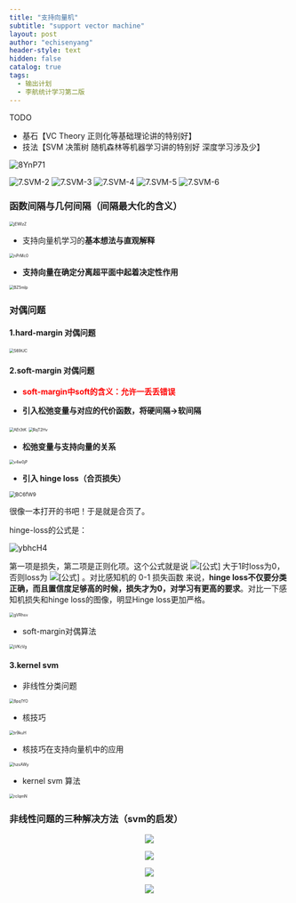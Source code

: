 ```yaml
---
title: "支持向量机"
subtitle: "support vector machine"
layout: post
author: "echisenyang"
header-style: text
hidden: false
catalog: true
tags:
  - 输出计划
  - 李航统计学习第二版
---
```




TODO

- 基石【VC Theory 正则化等基础理论讲的特别好】
- 技法【SVM 决策树 随机森林等机器学习讲的特别好 深度学习涉及少】

![8YnP71](https://gitee.com/echisenyang/GiteeForUpicUse/raw/master/uPic/8YnP71.jpg)

![7.SVM-2](https://gitee.com/echisenyang/GiteeForUpicUse/raw/master/uPic/7.SVM-2.jpg)
![7.SVM-3](https://gitee.com/echisenyang/GiteeForUpicUse/raw/master/uPic/7.SVM-3.jpg)
![7.SVM-4](https://gitee.com/echisenyang/GiteeForUpicUse/raw/master/uPic/7.SVM-4.jpg)
![7.SVM-5](https://gitee.com/echisenyang/GiteeForUpicUse/raw/master/uPic/7.SVM-5.jpg)
![7.SVM-6](https://gitee.com/echisenyang/GiteeForUpicUse/raw/master/uPic/7.SVM-6.jpg)



### 函数间隔与几何间隔（间隔最大化的含义）

<img src="https://gitee.com/echisenyang/GiteeForUpicUse/raw/master/uPic/jEWIzZ.png" alt="jEWIzZ" style="zoom:50%;" />

- 支持向量机学习的**基本想法与直观解释**

<img src="https://gitee.com/echisenyang/GiteeForUpicUse/raw/master/uPic/nPrMc0.png" alt="nPrMc0" style="zoom:50%;" />

- **支持向量在确定分离超平面中起着决定性作用**

<img src="https://gitee.com/echisenyang/GiteeForUpicUse/raw/master/uPic/BZ5mlp.png" alt="BZ5mlp" style="zoom:50%;" />

### 对偶问题

#### 1.hard-margin 对偶问题

<img src="https://gitee.com/echisenyang/GiteeForUpicUse/raw/master/uPic/S69fJC.png" alt="S69fJC" style="zoom:50%;" />

#### 2.soft-margin 对偶问题

- **<font color=red>soft-margin中soft的含义：允许一丢丢错误</font>**

- **引入松弛变量与对应的代价函数，将硬间隔->软间隔**

<img src="https://gitee.com/echisenyang/GiteeForUpicUse/raw/master/uPic/AEt3tK.png" alt="AEt3tK" style="zoom:50%;" />

<img src="https://gitee.com/echisenyang/GiteeForUpicUse/raw/master/uPic/RqT2Hv.png" alt="RqT2Hv" style="zoom:50%;" />

- **松弛变量与支持向量的关系**

<img src="https://gitee.com/echisenyang/GiteeForUpicUse/raw/master/uPic/v4w0jP.png" alt="v4w0jP" style="zoom:50%;" />

- **引入 hinge loss（合页损失）**

<img src="https://gitee.com/echisenyang/GiteeForUpicUse/raw/master/uPic/BC6fW9.jpg" alt="BC6fW9" style="zoom: 67%;" />

很像一本打开的书吧！于是就是合页了。

hinge-loss的公式是：

![ybhcH4](https://gitee.com/echisenyang/GiteeForUpicUse/raw/master/uPic/ybhcH4.jpg)

第一项是损失，第二项是正则化项。这个公式就是说 ![[公式]](https://www.zhihu.com/equation?tex=y_i%28w%C2%B7x_i%2Bb%29) 大于1时loss为0， 否则loss为 ![[公式]](https://www.zhihu.com/equation?tex=1-y_i%28w%C2%B7x_i%2Bb%29) 。对比感知机的 0-1 损失函数 来说，**hinge loss不仅要分类正确，而且置信度足够高的时候，损失才为0，对学习有更高的要求**。对比一下感知机损失和hinge loss的图像，明显Hinge loss更加严格。

<img src="https://gitee.com/echisenyang/GiteeForUpicUse/raw/master/uPic/gVRhsv.png" alt="gVRhsv" style="zoom:50%;" />

- soft-margin对偶算法

<img src="https://gitee.com/echisenyang/GiteeForUpicUse/raw/master/uPic/jVKcVg.png" alt="jVKcVg" style="zoom:50%;" />

#### 3.kernel svm

- 非线性分类问题

<img src="https://gitee.com/echisenyang/GiteeForUpicUse/raw/master/uPic/8pq1YO.png" alt="8pq1YO" style="zoom:50%;" />

- 核技巧

<img src="https://gitee.com/echisenyang/GiteeForUpicUse/raw/master/uPic/tr9kuH.png" alt="tr9kuH" style="zoom:50%;" />

- 核技巧在支持向量机中的应用

<img src="https://gitee.com/echisenyang/GiteeForUpicUse/raw/master/uPic/hzsAWy.png" alt="hzsAWy" style="zoom:50%;" />

- kernel svm 算法

<img src="https://gitee.com/echisenyang/GiteeForUpicUse/raw/master/uPic/rcIqmN.png" alt="rcIqmN" style="zoom:50%;" />



### 非线性问题的三种解决方法（svm的启发）

<p align="center">
  <img src="https://gitee.com/echisenyang/GiteeForUpicUse/raw/master/uPic/mTxziE.jpg" style="zoom:100%" />
</p>

<p align="center">
  <img src="https://gitee.com/echisenyang/GiteeForUpicUse/raw/master/uPic/hZkJUs.jpg" style="zoom:100%" />
</p>

<p align="center">
  <img src="https://gitee.com/echisenyang/GiteeForUpicUse/raw/master/uPic/seUwQx.jpg" style="zoom:100%" />
</p>

<p align="center">
  <img src="https://gitee.com/echisenyang/GiteeForUpicUse/raw/master/uPic/ZtkWMh.jpg" style="zoom:100%" />
</p>

